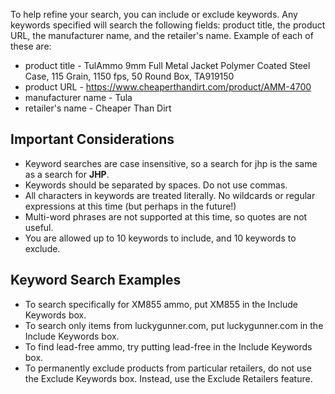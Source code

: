 <!-- TITLE: Keywords -->
<!-- SUBTITLE: How to perform keyword searches with AmmoSeek.com -->

To help refine your search, you can include or exclude keywords. Any keywords specified will search the following fields: product title, the product URL, the manufacturer name, and the retailer's name. Example of each of these are:

- product title - TulAmmo 9mm Full Metal Jacket Polymer Coated Steel Case, 115 Grain, 1150 fps, 50 Round Box, TA919150
- product URL - https://www.cheaperthandirt.com/product/AMM-4700
- manufacturer name - Tula
- retailer's name - Cheaper Than Dirt

## Important Considerations

- Keyword searches are case insensitive, so a search for jhp is the same as a search for **JHP**.
- Keywords should be separated by spaces. Do not use commas.
- All characters in keywords are treated literally. No wildcards or regular expressions at this time (but perhaps in the future!)
- Multi-word phrases are not supported at this time, so quotes are not useful.
- You are allowed up to 10 keywords to include, and 10 keywords to exclude.

## Keyword Search Examples

- To search specifically for XM855 ammo, put XM855 in the Include Keywords box.
- To search only items from luckygunner.com, put luckygunner.com in the Include Keywords box.
- To find lead-free ammo, try putting lead-free in the Include Keywords box.
- To permanently exclude products from particular retailers, do not use the Exclude Keywords box. Instead, use the Exclude Retailers feature.